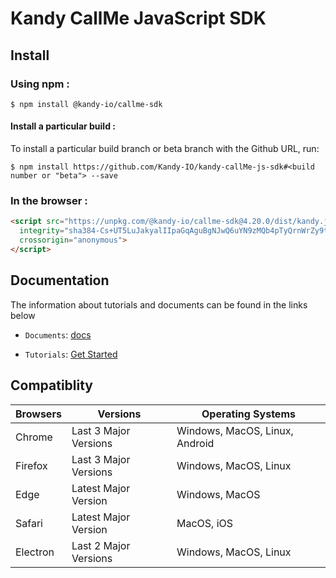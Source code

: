 # Kandy CallMe JavaScript SDK

## Install

### Using npm :

`$ npm install @kandy-io/callme-sdk`

#### Install a particular build :

To install a particular build branch or beta branch with the Github URL, run:

`$ npm install https://github.com/Kandy-IO/kandy-callMe-js-sdk#<build number or "beta"> --save`

### In the browser :
```html
<script src="https://unpkg.com/@kandy-io/callme-sdk@4.20.0/dist/kandy.js"
  integrity="sha384-Cs+UT5LuJakyalIIpaGqAguBgNJwQ6uYN9zMQb4pTyQrnWrZy9t2Rp8VFpIf5N1D"
  crossorigin="anonymous">
</script>
```
## Documentation

The information about tutorials and documents can be found in the links below

* `Documents`: [docs](https://kandy-io.github.io/kandy-callMe-js-sdk/docs)

* `Tutorials`:  [Get Started](https://kandy-io.github.io/kandy-callMe-js-sdk/tutorials/?config=us#/Get%20Started)

## Compatiblity

| Browsers | Versions              | Operating Systems              |
|----------|-----------------------|--------------------------------|
| Chrome   | Last 3 Major Versions | Windows, MacOS, Linux, Android |
| Firefox  | Last 3 Major Versions | Windows, MacOS, Linux          |
| Edge     | Latest Major Version  | Windows, MacOS                 |
| Safari   | Latest Major Version  | MacOS, iOS                     |
| Electron | Last 2 Major Versions | Windows, MacOS, Linux          |
